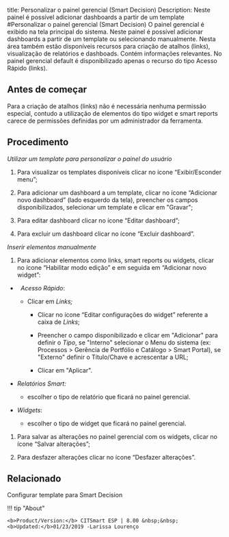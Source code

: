 title: Personalizar o painel gerencial (Smart Decision)
Description: Neste painel é possível adicionar dashboards a partir de um template
#Personalizar o painel gerencial (Smart Decision)
O painel gerencial é exibido na tela principal do sistema. Neste painel é possível adicionar dashboards a partir de um template ou selecionando manualmente. Nesta área também estão disponíveis recursos para criação de atalhos (links), visualização de relatórios e dashboads. Contém informações relevantes.
No painel gerencial default é disponibilizado apenas o recurso do tipo Acesso Rápido (links). 

Antes de começar
----------------

Para a criação de atalhos (links) não é necessária nenhuma permissão especial,
contudo a utilização de elementos do tipo widget e smart reports carece de
permissões definidas por um administrador da ferramenta.

Procedimento
------------

*Utilizar um template para personalizar o painel do usuário*

1.  Para visualizar os templates disponíveis clicar no ícone “Exibir/Esconder
    menu”;

2.  Para adicionar um dashboard a um template, clicar no ícone “Adicionar novo
    dashboard” (lado esquerdo da tela), preencher os campos
    disponibilizados, selecionar um template e clicar em "Gravar";

3.  Para editar dashboard clicar no ícone “Editar dashboard”;

4.  Para excluir um dashboard clicar no ícone “Excluir dashboard”.

*Inserir elementos manualmente*

1.  Para adicionar elementos como links, smart reports ou widgets, clicar no
    ícone “Habilitar modo edição” e em seguida em “Adicionar novo widget”:

-     *Acesso Rápido*:

    -   Clicar em *Links;*

        -   Clicar no ícone “Editar configurações do widget” referente a caixa
            de *Links*;

        -   Preencher o campo disponibilizado e clicar em "Adicionar" para
            definir o *Tipo*, se "Interno" selecionar o Menu do sistema (ex:
            Processos \> Gerência de Portfólio e Catálogo \> Smart Portal), se
            "Externo" definir o Título/Chave e acrescentar a URL;

        -   Clicar em "Aplicar".

-   *Relatórios Smart:*

    -   escolher o tipo de relatório que ficará no painel gerencial.

-   *Widgets*:

    -   escolher o tipo de widget que ficará no painel gerencial.

1.  Para salvar as alterações no painel gerencial com os widgets, clicar no
    ícone “Salvar alterações”;

2.  Para desfazer alterações clicar no ícone “Desfazer alterações”.

Relacionado
-----------

Configurar template para Smart Decision

!!! tip "About"

    <b>Product/Version:</b> CITSmart ESP | 8.00 &nbsp;&nbsp;
    <b>Updated:</b>01/23/2019 -Larissa Lourenço
